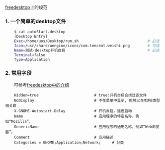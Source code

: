 
[freedesktop](https://specifications.freedesktop.org/desktop-entry-spec/latest/)上的规范
    

### 1. 一个简单的desktop文件

```bash
    $ cat autoStart.desktop
    [Desktop Entry]
    Exec=/home/uos/Desktop/run.sh                               # 必选
    Icon=/usr/share/uengine/icons/com.tencent.weishi.png        # 可选
    Name=测试-desktop开机自启                                     # 必选
    Terminal=false
    Type=Application
```

### 2. 常用字段

&emsp;&emsp;可参考[freedesktop中的介绍](https://specifications.freedesktop.org/desktop-entry-spec/desktop-entry-spec-latest.html)

```shell
    Hidden=true                         # true:开机自启会绕过该文件
    NoDisplay                           # 不在菜单中显示, 但可以与MIME类型相关联
    X-GNOME-Autostart-Delay             # 开机自启，延迟启动
    Name                                # 应用程序的特定名称，例如“Mozilla”。
    GenericName                         # 应用程序的通用名称，例如“Web浏览器”。
    Comment                             # 应用描述
    Categories = GNOME;Application;Network;     # 分类
```
